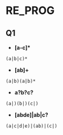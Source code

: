 # RE_PROG

## Q1

* **[a-c]\***
```
(a|b|c)*
```

* **[ab]+**
```
(a|b)(a|b)*
```

* **a?b?c?**
```
(a|)(b|)(c|)
```

* **[abde]|ab|c?**
```
(a|c|d|e)|(ab)|(c|)
```